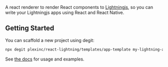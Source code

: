 A react renderer to render React components to
[Lightningjs](https://lightningjs.io/), so you can write your Lightningjs apps
using React and React Native.

## Getting Started

You can scaffold a new project using degit:

```bash
npx degit plexinc/react-lightning/templates/app-template my-lightning-app
```

See [the docs](https://plexinc.github.io/react-lightning/) for usage and examples.
